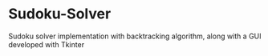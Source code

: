 # Sudoku-Solver
Sudoku solver implementation with backtracking algorithm, along with a GUI developed with Tkinter
